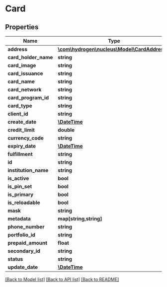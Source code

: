 # Card

## Properties
Name | Type | Description | Notes
------------ | ------------- | ------------- | -------------
**address** | [**\com\hydrogen\nucleus\Model\CardAddress[]**](CardAddress.md) |  | [optional] 
**card_holder_name** | **string** | cardHolderName | 
**card_image** | **string** | card_image | [optional] 
**card_issuance** | **string** | cardIssuance | 
**card_name** | **string** | cardName | 
**card_network** | **string** | cardNetwork | [optional] 
**card_program_id** | **string** | cardProgramId | [optional] 
**card_type** | **string** | cardType | 
**client_id** | **string** | clientId | 
**create_date** | [**\DateTime**](\DateTime.md) |  | [optional] 
**credit_limit** | **double** | creditLimit | [optional] 
**currency_code** | **string** | currencyCode | 
**expiry_date** | [**\DateTime**](\DateTime.md) | expiryDate | [optional] 
**fulfillment** | **string** | fulfillment | [optional] 
**id** | **string** |  | [optional] 
**institution_name** | **string** | institutionName | 
**is_active** | **bool** | is_active | [optional] 
**is_pin_set** | **bool** | is_pin_set | [optional] 
**is_primary** | **bool** | is_primary | [optional] 
**is_reloadable** | **bool** | is_reloadable | [optional] 
**mask** | **string** | mask | [optional] 
**metadata** | **map[string,string]** |  | [optional] 
**phone_number** | **string** | phoneNumber | [optional] 
**portfolio_id** | **string** | portfolioId | 
**prepaid_amount** | **float** | prepaidAmount | [optional] 
**secondary_id** | **string** |  | [optional] 
**status** | **string** | status | [optional] 
**update_date** | [**\DateTime**](\DateTime.md) |  | [optional] 

[[Back to Model list]](../README.md#documentation-for-models) [[Back to API list]](../README.md#documentation-for-api-endpoints) [[Back to README]](../README.md)


